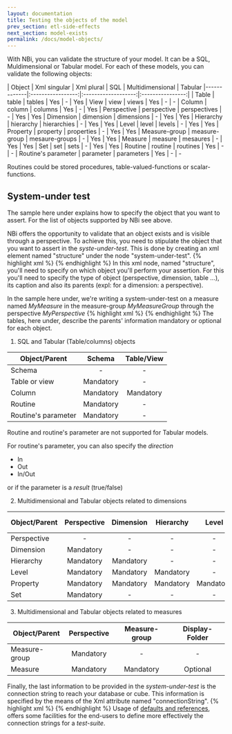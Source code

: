 ```yaml
---
layout: documentation
title: Testing the objects of the model
prev_section: etl-side-effects
next_section: model-exists
permalink: /docs/model-objects/
---
```

With NBi, you can validate the structure of your model. It can be a SQL, Muldimensional or Tabular model. For each of these models, you can validate the following objects:

| Object | Xml singular | Xml plural | SQL | Multidimensional | Tabular
|-------------|:-----------------:|:-------------------:|:----------------:|
| Table  | table | tables | Yes | - | Yes
| View | view | views | Yes | - | -
| Column | column | columns | Yes | - | Yes
| Perspective | perspective | perspectives | - | Yes | Yes
| Dimension | dimension  | dimensions | - | Yes | Yes
| Hierarchy | hierarchy | hierarchies | - | Yes | Yes
| Level | level | levels | - | Yes | Yes
| Property | property | properties | - | Yes | Yes
| Measure-group | measure-group | mesaure-groups | - | Yes | Yes
| Measure | measure | mesaures | - | Yes | Yes
| Set | set | sets | - | Yes | Yes
| Routine | routine | routines | Yes | - | -
| Routine's parameter | parameter | parameters | Yes | - | -

Routines could be stored procedures, table-valued-functions or scalar-functions.

## System-under test
The sample here under explains how to specify the object that you want to assert. For the list of objects supported by NBi see above.

NBi offers the opportunity to validate that an object exists and is visible through a perspective. To achieve this, you need to stipulate the object that you want to assert in the *syste-under-test*. This is done by creating an xml element named "structure" under the node "system-under-test".
{% highlight xml %}
<test>
    <system-under-test>
        <structure/>
    </system-under-test>
</test>
{% endhighlight %}
In this xml node, named "structure", you'll need to specify on which object you'll perform your assertion. For this you'll need to specify the type of object (perspective, dimension, table ...), its caption and also its parents (expl: for a dimension: a perspective).

In the sample here under, we're writing a system-under-test on a measure named *MyMeasure* in the measure-group *MyMeasureGroup* through the perspective *MyPerspective*
{% highlight xml %}
<structure>
    <measure caption="MyMeasure" measure-group="MyMeasureGroup" perspective="MyPerspective"/>
</structure>
{% endhighlight %}
The tables, here under, describe the parents' information mandatory or optional for each object.

1. SQL and Tabular (Table/columns) objects

| Object/Parent | Schema | Table/View
|-------------|:-----------------:|:-------------------:
| Schema | - | - |
| Table or view | Mandatory | - |
| Column | Mandatory | Mandatory |
| Routine | Mandatory | - |
| Routine's parameter | Mandatory | - |

Routine and routine's parameter are not supported for Tabular models.

For routine's parameter, you can also specify the *direction*

* In
* Out
* In/Out

or if the parameter is a *result* (true/false)

2. Multidimensional and Tabular objects related to dimensions

| Object/Parent | Perspective | Dimension | Hierarchy | Level | Display-Folder|
|--------|:-----------:|:---------:|:---------:|:-----:|:-------------:|
| Perspective | - | - | - | - | - |
| Dimension | Mandatory | - | - | - | - |
| Hierarchy | Mandatory | Mandatory | - | - | Optional |
| Level | Mandatory | Mandatory | Mandatory | - | - |
| Property | Mandatory | Mandatory | Mandatory | Mandatory | - |
| Set | Mandatory | - | - | - | Optional |

3. Multidimensional and Tabular objects related to measures

| Object/Parent | Perspective | Measure-group | Display-Folder|
|--------|:-----------:|:---------:|:---------:
| Measure-group | Mandatory | - | - |
| Measure | Mandatory | Mandatory | Optional |

Finally, the last information to be provided in the *system-under-test* is the connection string to reach your database or cube. This information is specified by the means of the Xml attribute named "connectionString".
{% highlight xml %}
<structure>
    <measure caption="MyMeasure" measure-group="MyMeasureGroup" perspective="MyPerspective"
        connectionString="Provider=MSOLAP.4;Data Source=MyServer;Integrated Security=SSPI;Initial Catalog=MyCube;"/>
</structure>
{% endhighlight %}
Usage of [defaults and references](/docs/config-defaults-references), offers some facilities for the end-users to define more effectively the connection strings for a *test-suite*.
